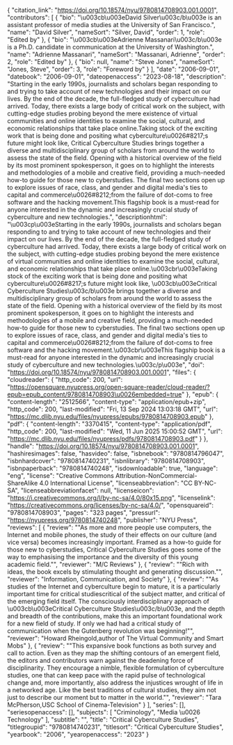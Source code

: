 {
   "citation_link": "https://doi.org/10.18574/nyu/9780814708903.001.0001",
   "contributors": [
     {
       "bio": "\u003cb\u003eDavid Silver\u003c/b\u003e is an assistant professor of media studies at the University of San Francisco.",
       "name": "David Silver",
       "nameSort": "Silver, David",
       "order": 1,
       "role": "Edited by"
     },
     {
       "bio": "\u003cb\u003eAdrienne Massanari\u003c/b\u003e is a Ph.D. candidate in communication at the University of Washington.",
       "name": "Adrienne Massanari",
       "nameSort": "Massanari, Adrienne",
       "order": 2,
       "role": "Edited by"
     },
     {
       "bio": null,
       "name": "Steve Jones",
       "nameSort": "Jones, Steve",
       "order": 3,
       "role": "Foreword by"
     }
   ],
   "date": "2006-09-01",
   "datebook": "2006-09-01",
   "dateopenaccess": "2023-08-18",
   "description": "Starting in the early 1990s, journalists and scholars began responding to and trying to take account of new technologies and their impact on our lives. By the end of the decade, the full-fledged study of cyberculture had arrived. Today, there exists a large body of critical work on the subject, with cutting-edge studies probing beyond the mere existence of virtual communities and online identities to examine the social, cultural, and economic relationships that take place online.Taking stock of the exciting work that is being done and positing what cyberculture\u0026#8217;s future might look like, Critical Cyberculture Studies brings together a diverse and multidisciplinary group of scholars from around the world to assess the state of the field. Opening with a historical overview of the field by its most prominent spokesperson, it goes on to highlight the interests and methodologies of a mobile and creative field, providing a much-needed how-to guide for those new to cyberstudies. The final two sections open up to explore issues of race, class, and gender and digital media's ties to capital and commerce\u0026#8212;from the failure of dot-coms to free software and the hacking movement.This flagship book is a must-read for anyone interested in the dynamic and increasingly crucial study of cyberculture and new technologies.",
   "descriptionhtml": "\u003cp\u003eStarting in the early 1990s, journalists and scholars began responding to and trying to take account of new technologies and their impact on our lives. By the end of the decade, the full-fledged study of cyberculture had arrived. Today, there exists a large body of critical work on the subject, with cutting-edge studies probing beyond the mere existence of virtual communities and online identities to examine the social, cultural, and economic relationships that take place online.\u003cbr\u003eTaking stock of the exciting work that is being done and positing what cyberculture\u0026#8217;s future might look like, \u003cb\u003eCritical Cyberculture Studies\u003c/b\u003e brings together a diverse and multidisciplinary group of scholars from around the world to assess the state of the field. Opening with a historical overview of the field by its most prominent spokesperson, it goes on to highlight the interests and methodologies of a mobile and creative field, providing a much-needed how-to guide for those new to cyberstudies. The final two sections open up to explore issues of race, class, and gender and digital media's ties to capital and commerce\u0026#8212;from the failure of dot-coms to free software and the hacking movement.\u003cbr\u003eThis flagship book is a must-read for anyone interested in the dynamic and increasingly crucial study of cyberculture and new technologies.\u003c/p\u003e",
   "doi": "https://doi.org/10.18574/nyu/9780814708903.001.0001",
   "files": {
     "cloudreader": {
       "http_code": 200,
       "url": "https://opensquare.nyupress.org/open-square-reader/cloud-reader/?epub=epub_content/9780814708903\u0026embedded=true"
     },
     "epub": {
       "content-length": "2512566",
       "content-type": "application/epub+zip",
       "http_code": 200,
       "last-modified": "Fri, 13 Sep 2024 13:03:18 GMT",
       "url": "https://mc.dlib.nyu.edu/files/nyupress/epubs/9780814708903.epub"
     },
     "pdf": {
       "content-length": "3370415",
       "content-type": "application/pdf",
       "http_code": 200,
       "last-modified": "Wed, 11 Jun 2025 15:00:52 GMT",
       "url": "https://mc.dlib.nyu.edu/files/nyupress/pdfs/9780814708903.pdf"
     }
   },
   "handle": "https://doi.org/10.18574/nyu/9780814708903.001.0001",
   "hashiresimages": false,
   "hasvideo": false,
   "isbnebook": "9780814796047",
   "isbnhardcover": "9780814740231",
   "isbnlibrary": "9780814708903",
   "isbnpaperback": "9780814740248",
   "isdownloadable": true,
   "language": "eng",
   "license": "Creative Commons Attribution-NonCommercial-ShareAlike 4.0 International License",
   "licenseabbreviation": "CC BY-NC-SA",
   "licenseabbreviationfacet": null,
   "licenseicon": "https://i.creativecommons.org/l/by-nc-sa/4.0/80x15.png",
   "licenselink": "https://creativecommons.org/licenses/by-nc-sa/4.0/",
   "opensquareid": "9780814708903",
   "pages": "323 pages",
   "pressurl": "https://nyupress.org/9780814740248",
   "publisher": "NYU Press",
   "reviews": [
     {
       "review": "\"As more and more people use computers, the Internet and mobile phones, the study of their effects on our culture (and vice versa) becomes increasingly important. Framed as a how-to guide for those new to cyberstudies, Critical Cyberculture Studies goes some of the way to emphasising the importance and the diversity of this young academic field.\"",
       "reviewer": "M/C Reviews"
     },
     {
       "review": "\"Rich with ideas, the book excels by stimulating thought and generating discussion.\"",
       "reviewer": "Information, Communication, and Society"
     },
     {
       "review": "\"As studies of the Internet and cyberculture begin to mature, it is a particularly important time for critical studiescritical of the subject matter, and critical of the emerging field itself. The consciously interdisciplinary approach of \u003cb\u003eCritical Cyberculture Studies\u003c/b\u003e, and the depth and breadth of the contributions, make this an important foundational work for a new field of study. If only we had had a critical study of communication when the Gutenberg revolution was beginning!\"",
       "reviewer": "Howard Rheingold,author of The Virtual Community and Smart Mobs"
     },
     {
       "review": "\"This expansive book functions as both survey and call to action. Even as they map the shifting contours of an emergent field, the editors and contributors warn against the deadening force of disciplinarity. They encourage a nimble, flexible formulation of cyberculture studies, one that can keep pace with the rapid pulse of technological change and, more importantly, also address the injustices wrought of life in a networked age. Like the best traditions of cultural studies, they aim not just to describe our moment but to matter in the world.\"",
       "reviewer": "Tara McPherson,USC School of Cinema-Television"
     }
   ],
   "series": [],
   "seriesopenaccess": [],
   "subjects": [
     "Criminology",
     "Media \u0026 Technology"
   ],
   "subtitle": "",
   "title": "Critical Cyberculture Studies",
   "titlegroupid": "9780814740231",
   "titlesort": "Critical Cyberculture Studies",
   "yearbook": "2006",
   "yearopenaccess": "2023"
 }
